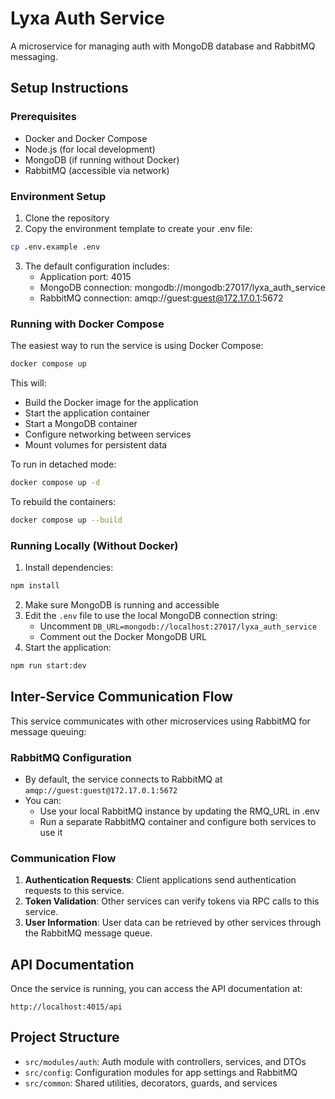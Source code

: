 # Lyxa Auth Service

A microservice for managing auth with MongoDB database and RabbitMQ messaging.

## Setup Instructions

### Prerequisites

- Docker and Docker Compose
- Node.js (for local development)
- MongoDB (if running without Docker)
- RabbitMQ (accessible via network)

### Environment Setup

1. Clone the repository
2. Copy the environment template to create your .env file:

```bash
cp .env.example .env
```

3. The default configuration includes:
   - Application port: 4015
   - MongoDB connection: mongodb://mongodb:27017/lyxa_auth_service
   - RabbitMQ connection: amqp://guest:guest@172.17.0.1:5672

### Running with Docker Compose

The easiest way to run the service is using Docker Compose:

```bash
docker compose up
```

This will:

- Build the Docker image for the application
- Start the application container
- Start a MongoDB container
- Configure networking between services
- Mount volumes for persistent data

To run in detached mode:

```bash
docker compose up -d
```

To rebuild the containers:

```bash
docker compose up --build
```

### Running Locally (Without Docker)

1. Install dependencies:

```bash
npm install
```

2. Make sure MongoDB is running and accessible
3. Edit the `.env` file to use the local MongoDB connection string:
   - Uncomment `DB_URL=mongodb://localhost:27017/lyxa_auth_service`
   - Comment out the Docker MongoDB URL
4. Start the application:

```bash
npm run start:dev
```

## Inter-Service Communication Flow

This service communicates with other microservices using RabbitMQ for message queuing:

### RabbitMQ Configuration

- By default, the service connects to RabbitMQ at `amqp://guest:guest@172.17.0.1:5672`
- You can:
  - Use your local RabbitMQ instance by updating the RMQ_URL in .env
  - Run a separate RabbitMQ container and configure both services to use it

### Communication Flow

1. **Authentication Requests**: Client applications send authentication requests to this service.
2. **Token Validation**: Other services can verify tokens via RPC calls to this service.
3. **User Information**: User data can be retrieved by other services through the RabbitMQ message queue.

## API Documentation

Once the service is running, you can access the API documentation at:

```
http://localhost:4015/api
```

## Project Structure

- `src/modules/auth`: Auth module with controllers, services, and DTOs
- `src/config`: Configuration modules for app settings and RabbitMQ
- `src/common`: Shared utilities, decorators, guards, and services
